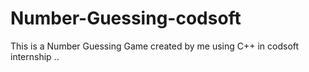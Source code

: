 # Number-Guessing-codsoft
This is a Number Guessing Game created by me using C++ in codsoft internship ..

